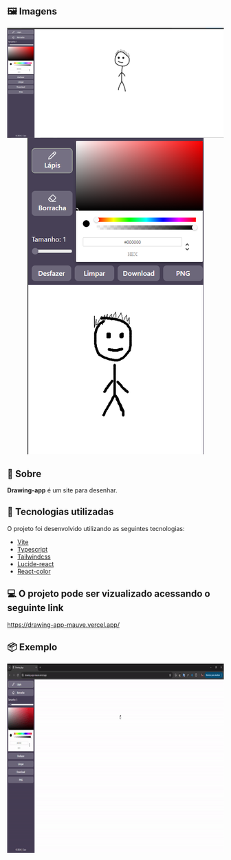 ## 🖼 Imagens

<div align="center" style="justify-content:center; display:flex; flex-direction:column; gap:20px">
<img  title="Imagem do projeto desktop" src="./github/assets/desktop.png" alt="Imagem do projeto desktop"  />
</div>

<div align="center" >
<img  title="Imagem do projeto mobile" src="./github/assets/mobile.png" alt="Imagem do projeto mobile" height="734" width="410" />
</div>

## 📌 Sobre

**Drawing-app** é um site para desenhar.

## 🚀 Tecnologias utilizadas

O projeto foi desenvolvido utilizando as seguintes tecnologias:

- [Vite](https://vitejs.dev/)
- [Typescript](https://www.typescriptlang.org/)
- [Tailwindcss](https://tailwindcss.com/)
- [Lucide-react](https://lucide.dev/)
- [React-color](https://github.com/casesandberg/react-color)

## 💻 O projeto pode ser vizualizado acessando o seguinte link

<https://drawing-app-mauve.vercel.app/>

## 📦  Exemplo

<img  title="Gif projeto desktop" src="./github/assets/gif.gif" height="439" width="800"  />
